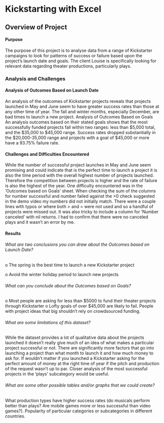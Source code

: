 # Kickstarting with Excel
## Overview of Project
#### Purpose
The purpose of this project is to analyse data from a range of Kickstarter campaigns to look for patterns of success or failure based upon the project’s launch date and goals. The client Louise is specifically looking for relevant data regarding theater productions, particularly plays. 
### Analysis and Challenges
#### Analysis of Outcomes Based on Launch Date
An analysis of the outcomes of Kickstarter projects reveals that projects launched in May and June seem to have greater success rates than those at any other time of year. The fall and winter months, especially December, are bad times to launch a new project. 
Analysis of Outcomes Based on Goals
An analysis outcomes based on their stated goals shows that the most successfully funded projects fall within two ranges: less than $5,000 total, and the $35,000 to $45,000 range. Success rates dropped substantially in the $20,000-35,000 range and projects with a goal of $45,000 or more have a 93.75% failure rate. 
#### Challenges and Difficulties Encountered
While the number of successful project launches in May and June seem promising and could indicate that is the perfect time to launch a project it is also the time period with the overall highest number of projects launched. Therefore the competition between projects is higher and the rate of failure is also the highest of the year. 
One difficulty encountered was in the ‘Outcomes based on Goals’ sheet. When checking the sum of the columns for number successful and number failed against the >0 check suggested in the demo video my numbers did not initially match. There were a couple lines with typos or where both > and = were not used and so a handful of projects were missed out. 
It was also tricky to include a column for ‘Number canceled’ with nil returns. I had to  confirm that there were no canceled plays and it wasn’t an error by me. 

#### Results
###### What are two conclusions you can draw about the Outcomes based on Launch Date? 
o	The spring is the best time to launch a new Kickstarter project

o	Avoid the winter holiday period to launch new projects

###### What can you conclude about the Outcomes based on Goals?
o	Most people are asking for less than $5000 to fund their theater projects through Kickstarter
o	Lofty goals of over $45,000 are likely to fail. People with project ideas that big shouldn’t rely on crowdsourced funding.  

###### What are some limitations of this dataset?
While the dataset provides a lot of qualitative data about the projects launched it doesn’t really give much of an idea of what makes a particular project successful or not. There are significantly more factors that go into launching a project than what month to launch it and how much money to ask for. If wouldn’t matter if you launched a Kickstarter asking for the perfect amount of money at the right time of year if the pitch and production of the request wasn’t up to par. Closer analysis of the most successful projects in the ‘plays’ subcategory would be useful.

###### What are some other possible tables and/or graphs that we could create?
What production types have higher success rates (do musicals perform better than plays? Are mobile games more or less successful than video games?). 
Popularity of particular categories or subcategories in different countries. 

